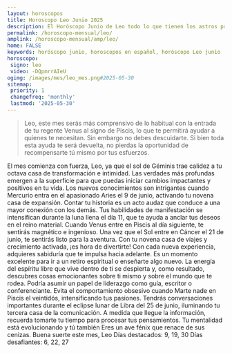 ```yaml
---
layout: horoscopos
title: Horoscopo Leo Junio 2025
description: El Horóscopo Junio de Leo todo lo que tienen los astros preparados para este mes, amor, trabajo, familia. Todo sobre astrologia, tarot, predicciones. Horoscopo gratis en español, predicciones y astrología.
permalink: /horoscopo-mensual/leo/
amplink: /horoscopo-mensual/amp/leo/
home: FALSE
keywords: horóscopo junio, horoscopos en español, horóscopo Leo junio , horóscopo esperanza gracia, horoscop, horóscopos gratis, horoscopo Leo, Tarot, Astrologia, Zodíaco, Leo, horoscopo gratis, horoscopo del mes 
horoscopo:
 signo: leo
 video: -DQpmrrAIeU
ogimg: /images/mes/leo_mes.png#2025-05-30
sitemap:
 priority: 1
 changefreq: 'monthly'
 lastmod: '2025-05-30'
---
```



 > Leo, este mes serás más comprensivo de lo habitual con la entrada de tu regente Venus al signo de Piscis, lo que te permitirá ayudar a quienes te necesitan. Sin embargo no debes descuidarte. Si bien toda esta ayuda te será devuelta, no pierdas la oportunidad de recompensarte tú mismo por tus esfuerzos.



El mes comienza con fuerza, Leo, ya que el sol de Géminis trae calidez a tu octava casa de transformación e intimidad. Las verdades más profundas emergen a la superficie para que puedas iniciar cambios impactantes y positivos en tu vida. Los nuevos conocimientos son intrigantes cuando Mercurio entra en el apasionado Aries el 9 de junio, activando tu novena casa de expansión. Contar tu historia es un acto audaz que conduce a una mayor conexión con los demás.
Tus habilidades de manifestación se intensifican durante la luna llena el día 11, que te ayuda a anclar tus deseos en el reino material. Cuando Venus entre en Piscis al día siguiente, te sentirás magnético e ingenioso.
Una vez que el Sol entre en Cáncer el 21 de junio, te sentirás listo para la aventura. Con tu novena casa de viajes y crecimiento activada, ¡es hora de divertirte! Con cada nueva experiencia, adquieres sabiduría que te impulsa hacia adelante. Es un momento excelente para ir a un retiro espiritual o enseñarte algo nuevo. La energía del espíritu libre que vive dentro de ti se despierta y, como resultado, descubres cosas emocionantes sobre ti mismo y sobre el mundo que te rodea. Podría asumir un papel de liderazgo como guía, escritor o conferenciante. Evita el comportamiento obsesivo cuando Marte nade en Piscis el veintidós, intensificando tus pasiones.
Tendrás conversaciones importantes durante el eclipse lunar de Libra del 25 de junio, iluminando tu tercera casa de la comunicación. A medida que llegue la información, recuerda tomarte tu tiempo para procesar tus pensamientos. Tu mentalidad está evolucionando y tú también
Eres un ave fénix que renace de sus cenizas. Buena suerte este mes, Leo
Días destacados: 9, 19, 30
Días desafiantes: 6, 22, 27